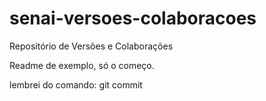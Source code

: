 # senai-versoes-colaboracoes
Repositório de Versões e Colaborações

Readme de exemplo, só o começo.

lembrei do comando: git commit